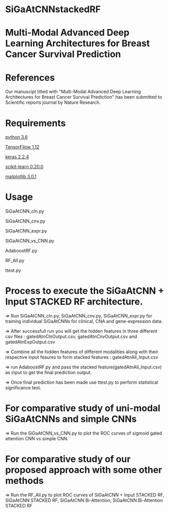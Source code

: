 # SiGaAtCNNstackedRF

# Multi-Modal Advanced Deep Learning Architectures for Breast Cancer Survival Prediction

# References

Our manuscipt titled with "Multi-Modal Advanced Deep Learning Architectures for Breast Cancer Survival Prediction" has been submitted to Scientific reports journal by Nature Research.

# Requirements
[python 3.6](https://www.python.org/downloads/)


[TensorFilow 1.12](https://www.tensorflow.org/install/)

[keras 2.2.4](https://pypi.org/project/Keras/)


[scikit-learn 0.20.0](http://scikit-learn.org/stable/)


[matplotlib 3.0.1](https://matplotlib.org/users/installing.html)



# Usage
SiGaAtCNN_cln.py

SiGaAtCNN_cnv.py

SiGaAtCNN_expr.py

SiGaAtCNN_vs_CNN.py

AdaboostRF.py

RF_All.py

ttest.py

# Process to execute the SiGaAtCNN + Input STACKED RF architecture.

=>  Run SiGaAtCNN_cln.py, SiGaAtCNN_cnv.py, SiGaAtCNN_expr.py for training individual SiGaAtCNNs for clinical, CNA and gene-expression data.

=>  After successfull run you will get the hidden features in three different csv files : gatedAtnClnOutput.csv, gatedAtnCnvOutput.csv and gatedAtnExpOutput.csv

=> Combine all the hidden features of different modalities along with their respective input feaures to form stacked features : gatedAtnAll_Input.csv

=>  run AdaboostRF.py and pass the stacked feature(gatedAtnAll_Input.csv) as input to get the final prediction output.

=>  Once final prediction has been made use ttest.py to perform statistical significance test.

# For comparative study of uni-modal SiGaAtCNNs and simple CNNs

=> Run the SiGaAtCNN_vs_CNN.py to plot the ROC curves of sigmoid gated attention CNN vs simple CNN.

# For comparative study of our proposed approach with some other methods

=> Run the RF_All.py to plot ROC curves of SiGaAtCNN + Input STACKED RF, SiGaAtCNN STACKED RF, SiGaAtCNN Bi-Attention, SiGaAtCNN Bi-Attention STACKED RF






